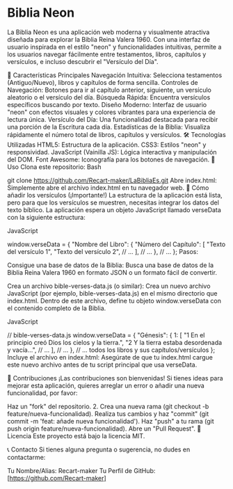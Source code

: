 

# Biblia Neon


La Biblia Neon es una aplicación web moderna y visualmente atractiva diseñada para explorar la Biblia Reina Valera 1960. Con una interfaz de usuario inspirada en el estilo "neon" y funcionalidades intuitivas, permite a los usuarios navegar fácilmente entre testamentos, libros, capítulos y versículos, e incluso descubrir el "Versículo del Día".

🚀 Características Principales
Navegación Intuitiva: Selecciona testamentos (Antiguo/Nuevo), libros y capítulos de forma sencilla.
Controles de Navegación: Botones para ir al capítulo anterior, siguiente, un versículo aleatorio o el versículo del día.
Búsqueda Rápida: Encuentra versículos específicos buscando por texto.
Diseño Moderno: Interfaz de usuario "neon" con efectos visuales y colores vibrantes para una experiencia de lectura única.
Versículo del Día: Una funcionalidad destacada para recibir una porción de la Escritura cada día.
Estadísticas de la Biblia: Visualiza rápidamente el número total de libros, capítulos y versículos.
🛠️ Tecnologías Utilizadas
HTML5: Estructura de la aplicación.
CSS3: Estilos "neon" y responsividad.
JavaScript (Vainilla JS): Lógica interactiva y manipulación del DOM.
Font Awesome: Iconografía para los botones de navegación.
📝 Uso
Clona este repositorio:
Bash

git clone https://github.com/Recart-maker/LaBibliaEs.git
Abre index.html: Simplemente abre el archivo index.html en tu navegador web.
📖 Cómo añadir los versículos (¡Importante!)
La estructura de la aplicación está lista, pero para que los versículos se muestren, necesitas integrar los datos del texto bíblico. La aplicación espera un objeto JavaScript llamado verseData con la siguiente estructura:

JavaScript

window.verseData = {
    "Nombre del Libro": {
        "Número del Capítulo": [
            "Texto del versículo 1",
            "Texto del versículo 2",
            // ...
        ],
        // ...
    },
    // ...
};
Pasos:

Consigue una base de datos de la Biblia: Busca una base de datos de la Biblia Reina Valera 1960 en formato JSON o un formato fácil de convertir.

Crea un archivo bible-verses-data.js (o similar):
Crea un nuevo archivo JavaScript (por ejemplo, bible-verses-data.js) en el mismo directorio que index.html. Dentro de este archivo, define tu objeto window.verseData con el contenido completo de la Biblia.

JavaScript

// bible-verses-data.js
window.verseData = {
    "Génesis": {
        1: [
            "1 En el principio creó Dios los cielos y la tierra.",
            "2 Y la tierra estaba desordenada y vacía...",
            // ...
        ],
        // ...
    },
    // ... todos los libros y sus capítulos/versículos
};
Incluye el archivo en index.html:
Asegúrate de que tu index.html cargue este nuevo archivo antes de tu script principal que usa verseData.



🤝 Contribuciones
¡Las contribuciones son bienvenidas! Si tienes ideas para mejorar esta aplicación, quieres arreglar un error o añadir una nueva funcionalidad, por favor:

Haz un "fork" del repositorio. 2. Crea una nueva rama (git checkout -b feature/nueva-funcionalidad).
Realiza tus cambios y haz "commit" (git commit -m 'feat: añade nueva funcionalidad').
Haz "push" a tu rama (git push origin feature/nueva-funcionalidad).
Abre un "Pull Request".
📄 Licencia
Este proyecto está bajo la licencia MIT.

📞 Contacto
Si tienes alguna pregunta o sugerencia, no dudes en contactarme:

Tu Nombre/Alias: Recart-maker
Tu Perfil de GitHub: [https://github.com/Recart-maker]